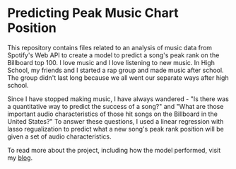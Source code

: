 # Predicting Peak Music Chart Position

This repository contains files related to an analysis of music data from Spotify's Web API to create a model to predict a song's peak rank on the Billboard top 100.  I love music and I love listening to new music. In High School, my friends and I started a rap group and made music after school. The group didn't last long because we all went our separate ways after high school.  

Since I have stopped making music, I have always wandered - "Is there was a quantitative way to predict the success of a song?" and "What are those important audio characteristics of those hit songs on the Billboard in the United States?" To answer these questions, I used a linear regression with lasso regualization to predict what a new song's peak rank position will be given a set of audio characteristics. 

To read more about the project, including how the model performed, visit my [blog](https://radaley1906.wixsite.com/raddatascience/post/will-i-ever-make-it-in-the-music-industry).

